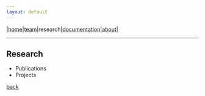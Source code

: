 ```yaml
---
layout: default
---
```


|[home](../index.md)|[team](../team)|research|[documentation](../docs)|[about](../about.md)|

* * *

## Research

* Publications
* Projects

[back](../)
